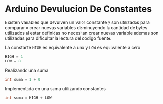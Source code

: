 # Arduino Devulucion De Constantes

Existen variables que devulven un valor constante y son utilizadas para comparar o crear nuevas variables disminuyendo la cantidad de bytes utilizados al estar definidas no necesitan crear nuevas variable ademas son utilizadas para dificultar la lectura del codigo fuente. 

La constante ```HIGH``` es equivalente a uno y ```LOW``` es equivalente a cero


``` c++
HIGH = 1
LOW = 0 
```

Realizando una suma

``` c++
int suma = 1 + 0 
``` 

Implementada en una suma utilizando constantes

```c++
int suma = HIGH + LOW
``` 


